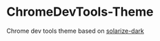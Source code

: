 ChromeDevTools-Theme
====================

Chrome dev tools theme based on
[solarize-dark](http://ethanschoonover.com/solarized)

